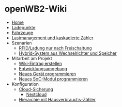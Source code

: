 # openWB2-Wiki

* [Home](https://github.com/openWB/core/wiki/Home)
* [Ladepunkte](https://github.com/openWB/core/wiki/Ladepunkte)
* [Fahrzeuge](https://github.com/openWB/core/wiki/Fahrzeuge)
* [Lastmanagement und kaskadierte Zähler](https://github.com/openWB/core/wiki/Lastmanagement-und-kaskadierte-Zähler)
* Szenarien
  * [RFID/Ladung nur nach Freischaltung](https://github.com/openWB/core/wiki/Ladung-nur-nach-Freischaltung)
  * [Hybrid-System aus Wechselrichter und Speicher](https://github.com/openWB/core/wiki/Hybrid-System-aus-Wechselrichter-und-Speicher)
* Mitarbeit am Projekt
  * [Wiki-Eintrag erstellen](https://github.com/openWB/core/wiki/Wiki-Eintrag_erstellen)
  * [Entwicklungsumgebung](https://github.com/openWB/core/wiki/Entwicklungsumgebung)
  * [Neues Gerät programmieren](https://github.com/openWB/core/wiki/Neues-Gerät-programmieren)
  * [Neues SoC-Modul programmieren](https://github.com/openWB/core/wiki/Neues-Soc-Modul-programmieren)
* Konfiguration
  * [Cloud-Sicherung](https://github.com/openWB/core/wiki/Cloud-Sicherung)
    * [Nextcloud](https://github.com/openWB/core/wiki/Nextcloud-als-Sicherungs-Cloud-einrichten)
  * [Hierarchie mit Hausverbrauchs-Zähler](https://github.com/openWB/core/wiki/Hausverbrauchs-Zähler)